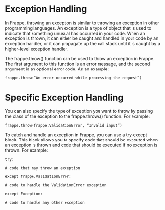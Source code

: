 # Exception Handling
In Frappe, throwing an exception is similar to throwing an exception in other programming languages. An exception is a type of object that is used to indicate that something unusual has occurred in your code. When an exception is thrown, it can either be caught and handled in your code by an exception handler, or it can propagate up the call stack until it is caught by a higher-level exception handler.

The frappe.throw() function can be used to throw an exception in Frappe. The first argument to this function is an error message, and the second argument is an optional error code. As an example:

    frappe.throw(“An error occurred while processing the request”)

# Specific Exception Handling
You can also specify the type of exception you want to throw by passing the class of the exception to the frappe.throws() function. For example:

    frappe.throw(frappe.ValidationError, “Invalid input”)

To catch and handle an exception in Frappe, you can use a try-except block. This block allows you to specify code that should be executed when an exception is thrown and code that should be executed if no exception is thrown. For example:

    try:

    # code that may throw an exception

    except frappe.ValidationError:

    # code to handle the ValidationError exception

    except Exception:

    # code to handle any other exception
